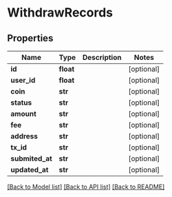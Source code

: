 # WithdrawRecords

## Properties
Name | Type | Description | Notes
------------ | ------------- | ------------- | -------------
**id** | **float** |  | [optional] 
**user_id** | **float** |  | [optional] 
**coin** | **str** |  | [optional] 
**status** | **str** |  | [optional] 
**amount** | **str** |  | [optional] 
**fee** | **str** |  | [optional] 
**address** | **str** |  | [optional] 
**tx_id** | **str** |  | [optional] 
**submited_at** | **str** |  | [optional] 
**updated_at** | **str** |  | [optional] 

[[Back to Model list]](../README.md#documentation-for-models) [[Back to API list]](../README.md#documentation-for-api-endpoints) [[Back to README]](../README.md)


